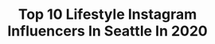 ---
title: Top 10 Lifestyle Instagram Influencers In Seattle In 2020
description: >-
  Find top lifestyle Instagram influencers in Seattle in 2020. Most popular hashtags: #ootd #ad #photography #stayhome.
platform: Instagram
profiles:
  - username: "glamna_"
    fullname: >-
      Seattle Bridal Makeup Artist
    location: "United States"
    followers: 25784
    engagement: 194
    commentsToLikes: 0.091259
    avatar: "https://scontent-ams4-1.cdninstagram.com/v/t51.2885-19/s320x320/83805701_172302267543814_5223833276036153344_n.jpg?_nc_ht=scontent-ams4-1.cdninstagram.com&_nc_ohc=BW8I521MvlgAX-cRWQe&oh=00f1e7231306ced87d3b3806ad6ab49e&oe=5E8BC9CD"
    verified: false
    hashtags: "#maternityfashion, #cashgiveaway, #vegas, #torontomakeupartist"
  - username: "alikbrundrett"
    fullname: >-
      Alik Brundrett
    location: "United States"
    followers: 11698
    engagement: 492
    commentsToLikes: 0.018192
    avatar: "https://scontent-hkg3-2.cdninstagram.com/v/t51.2885-19/s320x320/53020546_1169550299873002_3390464260252368896_n.jpg?_nc_ht=scontent-hkg3-2.cdninstagram.com&_nc_ohc=zSJDrdsfmqsAX_PC9IM&oh=e4fbee5abe9aae3c15ea38dcac73256e&oe=5EA4D7A1"
    verified: false
    hashtags: "#shotonmoment, #shotonmomenttele, #seattle"
  - username: "rainandpineblog"
    fullname: >-
      Bree Larson
    location: "United States"
    followers: 29655
    engagement: 118
    commentsToLikes: 0.221063
    avatar: "https://scontent-lhr8-1.cdninstagram.com/v/t51.2885-19/s320x320/56977098_407983183325119_7056040876828524544_n.jpg?_nc_ht=scontent-lhr8-1.cdninstagram.com&_nc_ohc=wqB11saWQmgAX8qriRS&oh=ba88d353553bfb1e056cdc6dac582e98&oe=5EBC05E8"
    verified: false
    hashtags: "#visualoflife, #peoplescreative, #patio, #hairdorables"
  - username: "seattlemet"
    fullname: >-
      Seattle Met
    location: "United States"
    followers: 69944
    engagement: 96
    commentsToLikes: 0.034439
    avatar: "https://scontent-ams4-1.cdninstagram.com/v/t51.2885-19/11910092_398263647044646_2025195887_a.jpg?_nc_ht=scontent-ams4-1.cdninstagram.com&_nc_ohc=RFM4lJ2tMjcAX8bxECG&oh=3fa1ed29ef5bceef7d3cfea72f31a301&oe=5EB35757"
    verified: false
    hashtags: "#seattleburgermonth, #boricuaburger, #freeyourself, #ad"
  - username: "bonvoyagechloe"
    fullname: >-
      C H L O E ✦ W O N G
    location: "United States"
    followers: 5097
    engagement: 1721
    commentsToLikes: 0.175579
    avatar: "https://scontent-amt2-1.cdninstagram.com/v/t51.2885-19/s320x320/57409226_389701811626796_3571387197795860480_n.jpg?_nc_ht=scontent-amt2-1.cdninstagram.com&_nc_ohc=Q_OEBSq7xuUAX_GtRG7&oh=c9b68c73203c1ae033cda05338b2de4a&oe=5EB9C87C"
    verified: false
    hashtags: "#lovelulus, #neutrogenamakeup, #seattleblogger, #iwd2020"
  - username: "findmyrey"
    fullname: >-
      R⃣e⃣y⃣• Lifestyle • Travel
    location: "United States"
    followers: 12403
    engagement: 634
    commentsToLikes: 0.059742
    avatar: "https://scontent-ams4-1.cdninstagram.com/v/t51.2885-19/s320x320/60643025_308318306745280_1869016037454774272_n.jpg?_nc_ht=scontent-ams4-1.cdninstagram.com&_nc_ohc=9lYNI0YIc0sAX-_MwMp&oh=213aa48684a3b734755007c221fbaa82&oe=5EB9794C"
    verified: false
    hashtags: "#flightattendant, #drone, #djiglobal, #amazondeals"
  - username: "inked.exclusives"
    fullname: >-
      
    location: "United States"
    followers: 30762
    engagement: 70
    commentsToLikes: 0.003824
    avatar: "https://scontent-lht6-1.cdninstagram.com/v/t51.2885-19/s320x320/76893578_456155651996334_1472001814801940480_n.jpg?_nc_ht=scontent-lht6-1.cdninstagram.com&_nc_ohc=hH_fBP3SxRkAX-Nij-c&oh=d5167bbb1b21e6ce81c327cd7cd568a9&oe=5EBB3304"
    verified: false
    hashtags: "#inkedbabe, #pretty, #dmade, #inkedmodels"
  - username: "amybrutsky"
    fullname: >-
      Amy
    location: "United States"
    followers: 20436
    engagement: 326
    commentsToLikes: 0.128706
    avatar: "https://scontent-ams4-1.cdninstagram.com/v/t51.2885-19/s320x320/79808090_634167320722716_8737625598047813632_n.jpg?_nc_ht=scontent-ams4-1.cdninstagram.com&_nc_ohc=NPnTQ877BkQAX-hvpgH&oh=3125bc70d6a2522a19d3bea3f5848ef3&oe=5EBA99F7"
    verified: false
    hashtags: "#sponsored, #ultabeauty, #ad, #iamdashingdiva"
  - username: "partytildawn"
    fullname: >-
      dawn • parsons
    location: "United States"
    followers: 35414
    engagement: 145
    commentsToLikes: 0.251256
    avatar: "https://scontent-amt2-1.cdninstagram.com/v/t51.2885-19/s320x320/71118033_2691623774182612_7937504131747414016_n.jpg?_nc_ht=scontent-amt2-1.cdninstagram.com&_nc_ohc=4f7xxM_X_-EAX-nU80G&oh=650b8dc1ac025b61004198d07429c65b&oe=5EBB4BAE"
    verified: false
    hashtags: "#wineoclock, #workwear, #homeoffice, #sarahalexandrashirts"
  - username: "brown.skin.diary"
    fullname: >-
      sakshi
    location: "United States"
    followers: 2337
    engagement: 1104
    commentsToLikes: 0.266075
    avatar: "https://scontent-nrt1-1.cdninstagram.com/v/t51.2885-19/s320x320/88968608_200995617818706_4679107753615032320_n.jpg?_nc_ht=scontent-nrt1-1.cdninstagram.com&_nc_ohc=vFsR3hjjjx4AX_nEJC2&oh=7addf7b062abf7e261a0eb62d73a5a51&oe=5EB0DD01"
    verified: false
    hashtags: ""
---
